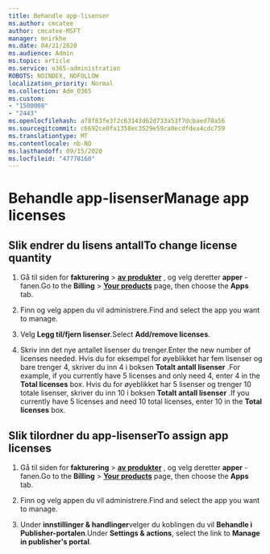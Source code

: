 ```yaml
---
title: Behandle app-lisenser
ms.author: cmcatee
author: cmcatee-MSFT
manager: mnirkhe
ms.date: 04/21/2020
ms.audience: Admin
ms.topic: article
ms.service: o365-administration
ROBOTS: NOINDEX, NOFOLLOW
localization_priority: Normal
ms.collection: Adm_O365
ms.custom:
- "1500008"
- "2443"
ms.openlocfilehash: a78f83fe3f2c63143d62d733a53f7dcbaed78a56
ms.sourcegitcommit: c6692ce0fa1358ec3529e59ca0ecdfdea4cdc759
ms.translationtype: MT
ms.contentlocale: nb-NO
ms.lasthandoff: 09/15/2020
ms.locfileid: "47778160"
---
```

# <a name="manage-app-licenses"></a><span data-ttu-id="fa60b-102">Behandle app-lisenser</span><span class="sxs-lookup"><span data-stu-id="fa60b-102">Manage app licenses</span></span>

## <a name="to-change-license-quantity"></a><span data-ttu-id="fa60b-103">Slik endrer du lisens antall</span><span class="sxs-lookup"><span data-stu-id="fa60b-103">To change license quantity</span></span>

1. <span data-ttu-id="fa60b-104">Gå til siden for **fakturering**  >  **[av produkter](https://go.microsoft.com/fwlink/p/?linkid=842054)** , og velg deretter **apper** -fanen.</span><span class="sxs-lookup"><span data-stu-id="fa60b-104">Go to the **Billing** > **[Your products](https://go.microsoft.com/fwlink/p/?linkid=842054)** page, then choose the **Apps** tab.</span></span>

2. <span data-ttu-id="fa60b-105">Finn og velg appen du vil administrere.</span><span class="sxs-lookup"><span data-stu-id="fa60b-105">Find and select the app you want to manage.</span></span>  

3. <span data-ttu-id="fa60b-106">Velg **Legg til/fjern lisenser**.</span><span class="sxs-lookup"><span data-stu-id="fa60b-106">Select **Add/remove licenses**.</span></span>

4. <span data-ttu-id="fa60b-107">Skriv inn det nye antallet lisenser du trenger.</span><span class="sxs-lookup"><span data-stu-id="fa60b-107">Enter the new number of licenses needed.</span></span> <span data-ttu-id="fa60b-108">Hvis du for eksempel for øyeblikket har fem lisenser og bare trenger 4, skriver du inn 4 i boksen **Totalt antall lisenser** .</span><span class="sxs-lookup"><span data-stu-id="fa60b-108">For example, if you currently have 5 licenses and only need 4, enter 4 in the **Total licenses** box.</span></span> <span data-ttu-id="fa60b-109">Hvis du for øyeblikket har 5 lisenser og trenger 10 totale lisenser, skriver du inn 10 i boksen **Totalt antall lisenser** .</span><span class="sxs-lookup"><span data-stu-id="fa60b-109">If you currently have 5 licenses and need 10 total licenses, enter 10 in the **Total licenses** box.</span></span>

## <a name="to-assign-app-licenses"></a><span data-ttu-id="fa60b-110">Slik tilordner du app-lisenser</span><span class="sxs-lookup"><span data-stu-id="fa60b-110">To assign app licenses</span></span>

1. <span data-ttu-id="fa60b-111">Gå til siden for **fakturering**  >  **[av produkter](https://go.microsoft.com/fwlink/p/?linkid=842054)** , og velg deretter **apper** -fanen.</span><span class="sxs-lookup"><span data-stu-id="fa60b-111">Go to the **Billing** > **[Your products](https://go.microsoft.com/fwlink/p/?linkid=842054)** page, then choose the **Apps** tab.</span></span>

2. <span data-ttu-id="fa60b-112">Finn og velg appen du vil administrere.</span><span class="sxs-lookup"><span data-stu-id="fa60b-112">Find and select the app you want to manage.</span></span>  

3. <span data-ttu-id="fa60b-113">Under **innstillinger & handlinger**velger du koblingen du vil **Behandle i Publisher-portalen**.</span><span class="sxs-lookup"><span data-stu-id="fa60b-113">Under **Settings & actions**, select the link to **Manage in publisher's portal**.</span></span>